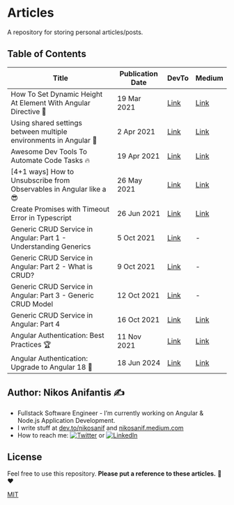 # Articles

A repository for storing personal articles/posts.

## Table of Contents

| Title                                                               | Publication Date | DevTo                                                                                                | Medium                                                                                                           |
| ------------------------------------------------------------------- | ---------------- | ---------------------------------------------------------------------------------------------------- | ---------------------------------------------------------------------------------------------------------------- |
| How To Set Dynamic Height At Element With Angular Directive 📐      | 19 Mar 2021      | [Link](https://dev.to/nikosanif/how-to-set-dynamic-height-at-element-with-angular-directive-5986)    | [Link](https://nikosanif.medium.com/how-to-set-dynamic-height-at-element-with-angular-directive-68c6086ced6c)    |
| Using shared settings between multiple environments in Angular 🚀   | 2 Apr 2021       | [Link](https://dev.to/nikosanif/using-shared-settings-between-multiple-environments-in-angular-1d0e) | [Link](https://nikosanif.medium.com/using-shared-settings-between-multiple-environments-in-angular-be1667ab3022) |
| Awesome Dev Tools To Automate Code Tasks 🔥                         | 19 Apr 2021      | [Link](https://dev.to/nikosanif/awesome-dev-tools-to-automate-code-tasks-47ko)                       | [Link](https://nikosanif.medium.com/awesome-dev-tools-to-automate-code-tasks-1a9e832f738d)                       |
| [4+1 ways] How to Unsubscribe from Observables in Angular like a 😎 | 26 May 2021      | [Link](https://dev.to/nikosanif/4-1-ways-how-to-unsubscribe-from-observables-in-angular-like-a-21f5) | [Link](https://nikosanif.medium.com/how-to-unsubscribe-from-observables-in-angular-like-a-3f518c87ed86)          |
| Create Promises with Timeout Error in Typescript                    | 26 Jun 2021      | [Link](https://dev.to/nikosanif/create-promises-with-timeout-error-in-typescript-fmm)                | [Link](https://nikosanif.medium.com/create-promises-with-timeout-error-in-typescript-7299c0584928)               |
| Generic CRUD Service in Angular: Part 1 - Understanding Generics    | 5 Oct 2021       | [Link](https://dev.to/nikosanif/generic-crud-service-in-angular-part-1-understanding-generics-2n75)  | -                                                                                                                |
| Generic CRUD Service in Angular: Part 2 - What is CRUD?             | 9 Oct 2021       | [Link](https://dev.to/nikosanif/generic-crud-service-in-angular-part-2-what-is-crud-30ek)            | -                                                                                                                |
| Generic CRUD Service in Angular: Part 3 - Generic CRUD Model        | 12 Oct 2021      | [Link](https://dev.to/nikosanif/generic-crud-service-in-angular-part-3-generic-crud-model-2hl)       | -                                                                                                                |
| Generic CRUD Service in Angular: Part 4                             | 16 Oct 2021      | [Link](https://dev.to/nikosanif/generic-crud-service-in-angular-part-4-3neo)                         | [Link](https://nikosanif.medium.com/generic-crud-service-models-in-angular-7122fcd6082b)                         |
| Angular Authentication: Best Practices 🏆                           | 11 Nov 2021      | [Link](https://dev.to/nikosanif/angular-authentication-best-practices-3h8h)                          | [Link](https://nikosanif.medium.com/angular-authentication-best-practices-c9ae090f1bc0)                          |
| Angular Authentication: Upgrade to Angular 18 🚀                    | 18 Jun 2024      | [Link](https://dev.to/nikosanif/angular-authentication-upgrade-to-angular-18-382h)                   | [Link](https://nikosanif.medium.com/angular-authentication-upgrade-to-angular-18-46489184b40f)                   |

## Author: Nikos Anifantis ✍️

- Fullstack Software Engineer - I’m currently working on Angular & Node.js Application Development.
- I write stuff at [dev.to/nikosanif](https://dev.to/nikosanif) and [nikosanif.medium.com](https://nikosanif.medium.com/)
- How to reach me: [![Twitter](https://img.shields.io/twitter/url/https/twitter.com/nikosanif.svg?style=social&label=Follow%20nikosanif)](https://twitter.com/nikosanif) or [![LinkedIn](https://img.shields.io/badge/LinkedIn-blue?style=social&style=flat&logo=linkedin&labelColor=blue&label=Connect%20Nikos%20Anifantis)](https://www.linkedin.com/in/nikosanifantis/)

## License

Feel free to use this repository.
**Please put a reference to these articles.** :pray: :heart:

[MIT](https://opensource.org/licenses/MIT)

